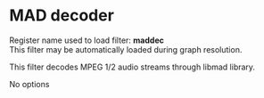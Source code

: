 <!-- automatically generated - do not edit, patch gpac/applications/gpac/gpac.c -->

# MAD decoder  
  
Register name used to load filter: __maddec__  
This filter may be automatically loaded during graph resolution.  
  
This filter decodes MPEG 1/2 audio streams through libmad library.  
  
No options  
  
